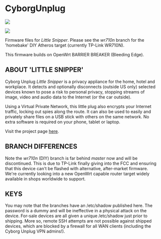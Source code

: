 # CyborgUnplug

![](https://plugunplug.net/img/site-banner.jpg)

![](https://plugunplug.net/img/home_v2.jpg)

Firmware files for _Little Snipper_.  Please see the _wr710n_ branch for the 'homebake' DIY Atheros
target (currently TP-Link WR710N).

This firmware builds on OpenWrt BARRIER BREAKER (Bleeding Edge).

## ABOUT 'LITTLE SNIPPER'

Cyborg Unplug _Little Snipper_ is a privacy appliance for the home, hotel and workplace. It
detects and optionally disconnects (outside US only) selected devices known to
pose a risk to personal privacy, stopping streams of image, video and audio data
to the Internet (or the car outside).

Using a Virtual Private Network, this little plug also encrypts your Internet
traffic, locking out spies along the route. It can also be used to easily and
privately share files on a USB stick with others on the same network. No extra
software is required on your phone, tablet or laptop.

Visit the project page [here](http://plugunplug.net).

## BRANCH DIFFERENCES

Note the _wr710n_ (DIY) branch is far behind _master_ now and will be discontinued. This is due to TP-Link finally giving into the FCC and ensuring that this device can't be flashed with alternative, after-market firmware. We're currently looking into a new OpenWrt capable router target widely available in shops worldwide to support.

## KEYS

You may note that the branches have an /etc/shadow published here. The password is a dummy and will be ineffective in a physical attack on the device. For-sale devices are all given a unique /etc/shadow just prior to shipping.
More so, remote SSH attempts are not possible against shipped devices, which are blocked by a firewall for all WAN clients (including the Cyborg Unplug VPN admins!).
